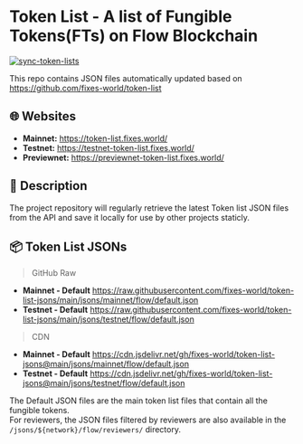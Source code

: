 # Token List - A list of Fungible Tokens(FTs) on Flow Blockchain

[![sync-token-lists](https://github.com/fixes-world/token-list-jsons/actions/workflows/sync-lists.yml/badge.svg)](https://github.com/fixes-world/token-list-jsons/actions/workflows/sync-lists.yml)

This repo contains JSON files automatically updated based on <https://github.com/fixes-world/token-list>

## 🌐 Websites

- **Mainnet:** <https://token-list.fixes.world/>
- **Testnet:** <https://testnet-token-list.fixes.world/>  
- **Previewnet:** <https://previewnet-token-list.fixes.world/>

## 📄 Description

The project repository will regularly retrieve the latest Token list JSON files from the API and save it locally for use by other projects staticly.

## 📦 Token List JSONs

> GitHub Raw

- **Mainnet - Default** <https://raw.githubusercontent.com/fixes-world/token-list-jsons/main/jsons/mainnet/flow/default.json>
- **Testnet - Default** <https://raw.githubusercontent.com/fixes-world/token-list-jsons/main/jsons/testnet/flow/default.json>
<!-- - **Previewnet - Default** <https://raw.githubusercontent.com/fixes-world/token-list-jsons/main/jsons/previewnet/flow/default.json> -->

> CDN

- **Mainnet - Default** <https://cdn.jsdelivr.net/gh/fixes-world/token-list-jsons@main/jsons/mainnet/flow/default.json>
- **Testnet - Default** <https://cdn.jsdelivr.net/gh/fixes-world/token-list-jsons@main/jsons/testnet/flow/default.json>
<!-- - **Previewnet - Default** <https://cdn.jsdelivr.net/gh/fixes-world/token-list-jsons@main/jsons/previewnet/flow/default.json> -->

The Default JSON files are the main token list files that contain all the fungible tokens.  
For reviewers, the JSON files filtered by reviewers are also available in the `/jsons/${network}/flow/reviewers/` directory.
